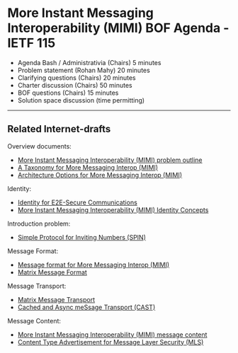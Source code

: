 # More Instant Messaging Interoperability (MIMI) BOF Agenda - IETF 115

- Agenda Bash / Administrativia (Chairs) 5 minutes
- Problem statement (Rohan Mahy) 20 minutes
- Clarifying questions (Chairs) 20 minutes
- Charter discussion (Chairs) 50 minutes
- BOF questions (Chairs) 15 minutes
- Solution space discussion (time permitting)
---
## Related Internet-drafts
Overview documents:
- [More Instant Messaging Interoperability (MIMI) problem outline](https://www.ietf.org/archive/id/draft-mahy-mimi-problem-outline-01.html)
- [A Taxonomy for More Messaging Interop (MIMI)](https://www.ietf.org/archive/id/draft-rosenberg-mimi-taxonomy-00.html)
- [Architecture Options for More Messaging Interop (MIMI)](https://www.ietf.org/archive/id/draft-rosenberg-mimi-arch-options-00.html)

Identity:
- [Identity for E2E-Secure Communications](https://www.ietf.org/archive/id/draft-barnes-mimi-identity-arch-00.html)
- [More Instant Messaging Interoperability (MIMI) Identity Concepts](https://www.ietf.org/archive/id/draft-mahy-mimi-identity-01.html)

Introduction problem:
- [Simple Protocol for Inviting Numbers (SPIN)](https://www.ietf.org/archive/id/draft-rosenberg-mimi-spin-00.html)

Message Format:
- [Message format for More Messaging Interop (MIMI)](https://www.ietf.org/archive/id/draft-rosenberg-mimi-msg-format-00.html)
- [Matrix Message Format](https://turt2live.github.io/ietf-mimi-matrix-message-format/draft-ralston-mimi-matrix-message-format.html)

Message Transport:
- [Matrix Message Transport](https://turt2live.github.io/ietf-mimi-matrix-transport/draft-ralston-mimi-matrix-transport.html)
- [Cached and Async meSsage Transport (CAST)](https://datatracker.ietf.org/doc/html/draft-nandakumar-mimi-transport-00)

Message Content:
- [More Instant Messaging Interoperability (MIMI) message content](https://www.ietf.org/archive/id/draft-mahy-mimi-content-01.html)
- [Content Type Advertisement for Message Layer Security (MLS)](https://www.ietf.org/archive/id/draft-mahy-mls-content-adv-00.html)

